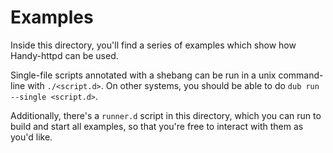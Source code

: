 # Examples
Inside this directory, you'll find a series of examples which show how Handy-httpd can be used.

Single-file scripts annotated with a shebang can be run in a unix command-line with `./<script.d>`. On other systems, you should be able to do `dub run --single <script.d>`.

Additionally, there's a `runner.d` script in this directory, which you can run to build and start all examples, so that you're free to interact with them as you'd like.
